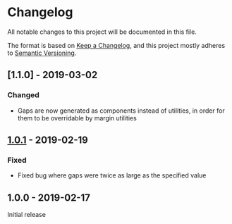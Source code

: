 # Changelog

All notable changes to this project will be documented in this file.

The format is based on [Keep a Changelog](https://keepachangelog.com/en/1.0.0/),
and this project mostly adheres to [Semantic Versioning](https://semver.org/spec/v2.0.0.html).

## [1.1.0] - 2019-03-02

### Changed
- Gaps are now generated as components instead of utilities, in order for them to be overridable by margin utilities

## [1.0.1] - 2019-02-19

### Fixed
- Fixed bug where gaps were twice as large as the specified value

## 1.0.0 - 2019-02-17

Initial release

[Unreleased]: https://github.com/benface/tailwindcss-gap/compare/v1.0.1...HEAD
[1.0.1]: https://github.com/benface/tailwindcss-gap/compare/v1.0.0...v1.0.1
